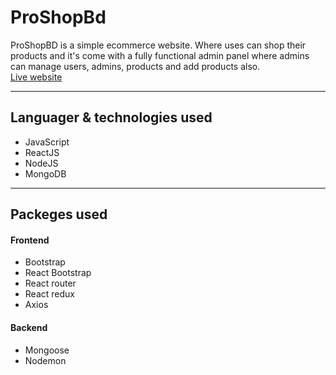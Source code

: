 # **ProShopBd**

ProShopBD is a simple ecommerce website. Where uses can shop their products and it's come with a fully functional admin panel where admins can manage users, admins, products and add products also.
<br />
[Live website](https://proshopbd.herokuapp.com)

---

## **Languager & technologies used**
* JavaScript
* ReactJS
* NodeJS
* MongoDB

---

## **Packeges used**
#### Frontend
* Bootstrap
* React Bootstrap
* React router
* React redux
* Axios

#### Backend
* Mongoose
* Nodemon
